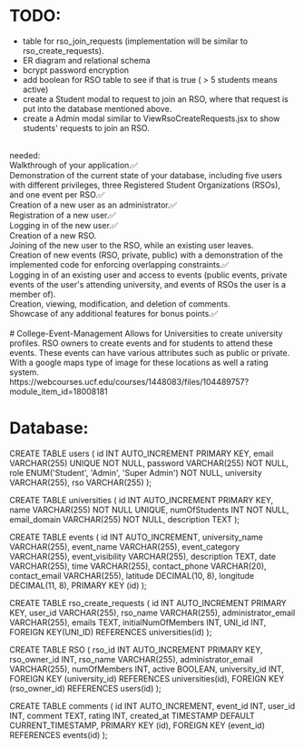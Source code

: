 # TODO:
- table for rso_join_requests (implementation will be similar to rso_create_requests).<br>
- ER diagram and relational schema<br>
- bcrypt password encryption<br>
- add boolean for RSO table to see if that is true ( > 5 students means active)<br>
- create a Student modal to request to join an RSO, where that request is put into the database mentioned above.<br>
- create a Admin modal similar to ViewRsoCreateRequests.jsx to show students' requests to join an RSO.<br>
<br>
needed: <br>Walkthrough of your application.✅<br>
Demonstration of the current state of your database, including five users with different privileges, three Registered Student Organizations (RSOs), and one event per RSO.✅<br>
Creation of a new user as an administrator.✅<br>
Registration of a new user.✅<br>
Logging in of the new user.✅<br>
Creation of a new RSO.<br>
Joining of the new user to the RSO, while an existing user leaves.<br>
Creation of new events (RSO, private, public) with a demonstration of the implemented code for enforcing overlapping constraints.✅<br>
Logging in of an existing user and access to events (public events, private events of the user's attending university, and events of RSOs the user is a member of).<br>
Creation, viewing, modification, and deletion of comments.<br>
Showcase of any additional features for bonus points.✅<br>
<br>
# College-Event-Management
Allows for Universities to create university profiles. RSO owners to create events and for students to attend these events. These events can have various attributes such as public or private. With a google maps type of image for these locations as well a rating system.
<br>
https://webcourses.ucf.edu/courses/1448083/files/104489757?module_item_id=18008181

# Database:
CREATE TABLE users (
  id INT AUTO_INCREMENT PRIMARY KEY,
  email VARCHAR(255) UNIQUE NOT NULL,
  password VARCHAR(255) NOT NULL,
  role ENUM('Student', 'Admin', 'Super Admin') NOT NULL,
  university VARCHAR(255),
  rso VARCHAR(255)
);


CREATE TABLE universities (
  id INT AUTO_INCREMENT PRIMARY KEY,
  name VARCHAR(255) NOT NULL UNIQUE,
  numOfStudents INT NOT NULL,
  email_domain VARCHAR(255) NOT NULL,
  description TEXT
);

CREATE TABLE events (
    id INT AUTO_INCREMENT,
    university_name VARCHAR(255),
    event_name VARCHAR(255),
    event_category VARCHAR(255),
    event_visibility VARCHAR(255),
    description TEXT,
    date VARCHAR(255),
    time VARCHAR(255),
    contact_phone VARCHAR(20),
    contact_email VARCHAR(255),
    latitude DECIMAL(10, 8),
    longitude DECIMAL(11, 8),
    PRIMARY KEY (id)
);

CREATE TABLE rso_create_requests (
    id INT AUTO_INCREMENT PRIMARY KEY,
    user_id VARCHAR(255),
    rso_name VARCHAR(255),
    administrator_email VARCHAR(255),
    emails TEXT,
    initialNumOfMembers INT,
    UNI_id INT,
    FOREIGN KEY(UNI_ID) REFERENCES universities(id)
);

CREATE TABLE RSO (
rso_id INT AUTO_INCREMENT PRIMARY KEY,
rso_owner_id INT,
rso_name VARCHAR(255),
administrator_email VARCHAR(255),
numOfMembers INT,
active BOOLEAN,
university_id INT,
FOREIGN KEY (university_id) REFERENCES universities(id),
FOREIGN KEY (rso_owner_id) REFERENCES users(id)
);


CREATE TABLE comments (
  id INT AUTO_INCREMENT,
  event_id INT,
  user_id INT,
  comment TEXT,
  rating INT,
  created_at TIMESTAMP DEFAULT CURRENT_TIMESTAMP,
  PRIMARY KEY (id),
  FOREIGN KEY (event_id) REFERENCES events(id)
);
